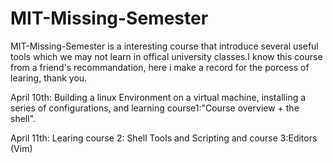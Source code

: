 # MIT-Missing-Semester
MIT-Missing-Semester is a interesting course that introduce several useful tools which we may not learn in offical university classes.I know this course from a friend's recommandation, here i make a record for the porcess of learing, thank you.

April 10th: Building a linux Environment on a virtual machine, installing a series of configurations, and learning course1:"Course overview + the shell".

April 11th: Learing course 2: Shell Tools and Scripting and course 3:Editors (Vim)
